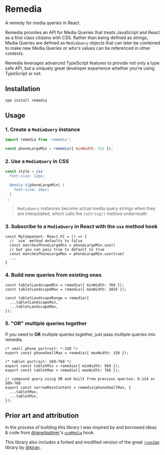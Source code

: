 # Remedia

A remedy for media queries in React.

Remedia provides an API for Media Queries that treats JavaScript and React as a first class citizens with CSS. Rather than being defined as strings, Media Queries are defined as `MediaQuery` objects that can later be combined to make new Media Queries or who's values can be referenced in other contexts.

Remedia leverages advanced TypeScript features to provide not only a type safe API, but a uniquely great developer experience whether you're using TypeScript or not.

## Installation

```
npm install remedia
```

## Usage

### 1. Create a `MediaQuery` instance

```js
import remedia from 'remedia';

const phoneLargeMin = remedia({ minWidth: 321 });
```

### 2. Use a `MediaQuery` in CSS

```ts
const style = css`
  font-size: 12px;

  @media ${phoneLargeMin} {
    font-size: 16px;
  }
`;
```

> `MediaQuery` instances become actual media query strings when they are interpolated, which calls the `toString()` method underneath

### 3. Subscribe to a `MediaQuery` in React with the `use` method hook

```tsx
const MyComponent: React.FC = () => {
  // `use` method defaults to false
  const matchesPhoneLargeMin = phoneLargeMin.use()
  // but you can pass true to default to true
  const matchesPhoneLargeMax = phoneLargeMin.use(true)
  ...
}
```

### 4. Build new queries from existing ones

```tsx
const tabletLandscapeMin = remedia({ minWidth: 769 });
const tabletLandscapeMax = remedia({ maxWidth: 1024 });

const tabletLandscapeRange = remedia({
  ...tabletLandscapeMin,
  ...tabletLandscapeMax,
});
```

### 5. "OR" multiple queries together

If you need to **OR** multiple queries together, just pass multiple queries into remedia.

```tsx
/* small phone portrait: *-320 */
export const phoneSmallMax = remedia({ maxWidth: 320 });

/* tablet portrait: 569–768 */
export const tabletMin = remedia({ minWidth: 569 });
export const tabletMax = remedia({ maxWidth: 768 });

// compound query using OR and built from previous queries: 0-114 or 569-768
export const narrowMainContent = remedia(phoneSmallMax, {
  ...tabletMax,
  ...tabletMin,
});
```

## Prior art and attribution

In the process of building this library I was inspired by and borrowed ideas & code from [@jaredpalmer](https://github.com/jaredpalmer)'s [`useMedia`](https://github.com/jaredpalmer/the-platform/blob/master/src/useMedia.tsx) hook.

This library also includes a forked and modified version of the great [`json2mq`](https://github.com/akiran/json2mq) library by [@kiran](https://github.com/akiran).
